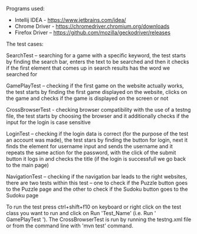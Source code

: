 Programs used:

- Intellij IDEA - https://www.jetbrains.com/idea/
- Chrome Driver - https://chromedriver.chromium.org/downloads
- Firefox Driver – https://github.com/mozilla/geckodriver/releases

The test cases:

SearchTest – searching for a game with a specific keyword, the test starts by finding the search bar, enters the text to be searched and then it checks if the first element that comes up in search results has the word we searched for

GamePlayTest – checking if the first game on the website actually works, the test starts by finding the first game displayed on the website, clicks on the game and checks if the game is displayed on the screen or not

CrossBrowserTest - checking browser compatibility with the use of a testng file, the test starts by choosing the browser and it additionally checks if the input for the login is case sensitive

LoginTest – checking if the login data is correct (for the purpose of the test an account was made), the test stars by finding the button for login, next it finds the element for username input and sends the username and it repeats the same action for the password, with the click of the submit button it logs in and checks the title (if the login is successfull we go back to the main page)

NavigationTest – checking if the navigation bar leads to the right websites, there are two tests within this test – one to check if the Puzzle button goes to the Puzzle page and the other to check if the Sudoku button goes to the Sudoku page


To run the test press ctrl+shift+f10 on keyboard or right click on the test class you want to run and click on Run 'Test_Name' (i.e. Run ' GamePlayTest '). The CrossBrowserTest is run by running the testng.xml file or from the command line with 'mvn test' command.
